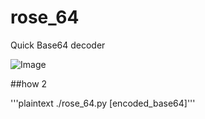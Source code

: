 # rose_64
Quick Base64 decoder

![Image]()

##how 2

'''plaintext  ./rose_64.py [encoded_base64]'''
